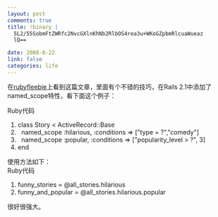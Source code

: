 ```yaml
--- 
layout: post
comments: true
title: !binary |
  5L2/55SobmFtZWRfc2NvcGXlnKhNb2RlbOS4rea3u+WKoGZpbmRlcuaWueaz
  lQ==

date: 2008-8-22
link: false
categories: life
---
```

在<a href="http://www.rubyfleebie.com/use-named_scope-to-add-elegant-finders-to-your-models/">rubyfleebie</a>上看到这篇文章，里面有个不错的技巧，在Rails 2.1中添加了named_scope特性，看下面这个例子：
<div class="codeText">
<div class="codeHead">Ruby代码</div>
<ol class="dp-rb" start="1">
	<li class="alt"><span><span class="keyword">class</span><span> Story &lt; ActiveRecord::Base  </span></span></li>
	<li><span>  named_scope <span class="symbol">:hilarious</span><span>, </span><span class="symbol">:conditions</span><span> =&gt; [</span><span class="string">"type = ?"</span><span>,</span><span class="string">"comedy"</span><span>]  </span></span></li>
	<li class="alt"><span>  named_scope <span class="symbol">:popular</span><span>, </span><span class="symbol">:conditions</span><span> =&gt; [</span><span class="string">"popularity_level &gt; ?"</span><span>, 3]  </span></span></li>
	<li><span><span class="keyword">end</span><span>  </span></span></li>
</ol>
</div>
使用方法如下：
<div class="codeText">
<div class="codeHead">Ruby代码</div>
<ol class="dp-rb" start="1">
	<li class="alt"><span><span>funny_stories = </span><span class="variable">@all_stories</span><span>.hilarious  </span></span></li>
	<li><span>funny_and_popular = <span class="variable">@all_stories</span><span>.hilarious.popular  </span></span></li>
</ol>
</div>
很好很强大。
